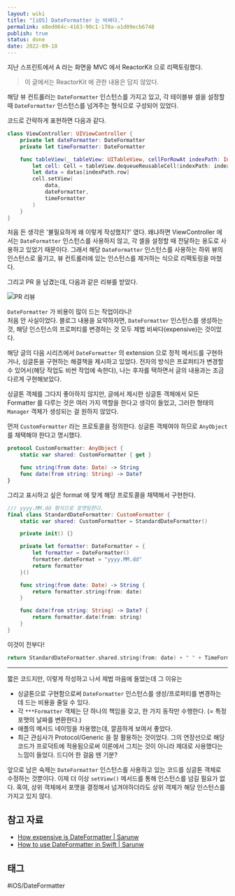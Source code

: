 ```yaml
---
layout: wiki
title: "[iOS] DateFormatter 는 비싸다."
permalink: e8ed064c-4163-90c1-170a-a1d09ecb6748
publish: true
status: done
date: 2022-09-18
---
```


지난 스프린트에서 A 라는 화면을 MVC 에서 ReactorKit 으로 리팩토링했다.

> 이 글에서는 ReactorKit 에 관한 내용은 담지 않았다.

해당 뷰 컨트롤러는 `DateFormatter` 인스턴스를 가지고 있고, 각 테이블뷰 셀을 설정할 때 `DateFormatter` 인스턴스를 넘겨주는 형식으로 구성되어 있었다.

코드로 간략하게 표현하면 다음과 같다. 

```swift
class ViewController: UIViewController {
	private let dateFormatter: DateFormatter
	private let timeFormatter: DateFormatter

	func tableView(_ tableView: UITableView, cellForRowAt indexPath: IndexPath) -> UITableViewCell {
		let cell: Cell = tableView.dequeueReusableCell(indexPath: indexPath)
		let data = datas[indexPath.row]
		cell.setView(
			data,
			dateFormatter,
			timeFormatter
		)
	}
}
```

처음 든 생각은 '불필요하게 왜 이렇게 작성했지?' 였다. 왜냐하면 ViewController 에서는 `DateFormatter` 인스턴스를 사용하지 않고, 각 셀을 설정할 때 전달하는 용도로 사용하고 있었기 때문이다. 그래서 해당 `DateFormatter` 인스턴스를 사용하는 하위 뷰의 인스턴스로 옮기고, 뷰 컨트롤러에 있는 인스턴스를 제거하는 식으로 리팩토링을 마쳤다.

그리고 PR 을 남겼는데, 다음과 같은 리뷰를 받았다.

![PR 리뷰](06%20Utilities/Attachments/dateformatter/review.png)

`DateFormatter` 가 비용이 많이 드는 작업이라니!  
처음 안 사실이었다. 블로그 내용을 요약하자면, `DateFormatter` 인스턴스를 생성하는 것, 해당 인스턴스의 프로퍼티를 변경하는 것 모두 제법 비싸다(expensive)는 것이었다. 

해당 글의 다음 시리즈에서 `DateFormatter` 의 extension 으로 정적 메서드를 구현하거나, 싱글톤을 구현하는 해결책을 제시하고 있었다. 전자의 방식은 프로퍼티가 변경할 수 있어서(해당 작업도 비싼 작업에 속한다), 나는 후자를 택하면서 글의 내용과는 조금 다르게 구현해보았다. 

싱글톤 객체를 그다지 좋아하지 않지만, 글에서 제시한 싱글톤 객체에서 모든 Formatter 를 다루는 것은 여러 가지 역할을 한다고 생각이 들었고, 그러한 형태의 `Manager` 객체가 생성되는 걸 원하지 않았다.

먼저 `CustomFormatter` 라는 프로토콜을 정의한다. 싱글톤 객체여야 하므로 `AnyObject` 를 채택해야 한다고 명시했다.

```swift
protocol CustomFormatter: AnyObject {
    static var shared: CustomFormatter { get }

    func string(from date: Date) -> String
    func date(from string: String) -> Date?
}
```

그리고 표시하고 싶은 format 에 맞게 해당 프로토콜을 채택해서 구현한다.

```swift
/// yyyy.MM.dd 형식으로 포맷팅한다.
final class StandardDateFormatter: CustomFormatter {
    static var shared: CustomFormatter = StandardDateFormatter()

    private init() {}

    private let formatter: DateFormatter = {
        let formatter = DateFormatter()
        formatter.dateFormat = "yyyy.MM.dd"
        return formatter
    }()

    func string(from date: Date) -> String {
        return formatter.string(from: date)
    }

    func date(from string: String) -> Date? {
        return formatter.date(from: string)
    }
}
```

이것이 전부다!

```swift
return StandardDateFormatter.shared.string(from: date) + " " + TimeFormatter.shared.string(from: date) + " 까지"
```

---

짧은 코드지만, 이렇게 작성하고 나서 제법 마음에 들었는데 그 이유는
- 싱글톤으로 구현함으로써 `DateFormatter` 인스턴스를 생성/프로퍼티를 변경하는 데 드는 비용을 줄일 수 있다.
- 각 `***Formatter` 객체는 단 하나의 책임을 갖고, 한 가지 동작만 수행한다. (= 특정 포맷의 날짜를 변환한다.)
- 애플의 메서드 네이밍을 차용했는데, 깔끔하게 보여서 좋았다.
- 최근 관심사가 Protocol/Generic 을 잘 활용하는 것이었다. 그의 연장선으로 해당 코드가 프로덕트에 적용됨으로써 이론에서 그치는 것이 아니라 제대로 사용했다는 느낌이 들었다. 드디어 한 걸음 뗀 기분?

앞으로 남은 숙제는  `DateFormatter` 인스턴스를 사용하고 있는 코드를 싱글톤 객체로 수정하는 것뿐이다. 이제 더 이상 `setView()` 메서드를 통해 인스턴스를 넘길 필요가 없다. 혹여, 상위 객체에서 포맷을 결정해서 넘겨야하더라도 상위 객체가 해당 인스턴스를 가지고 있지 않다.

## 참고 자료

- [How expensive is DateFormatter \| Sarunw](https://sarunw.com/posts/how-expensive-is-dateformatter/)
- [How to use DateFormatter in Swift \| Sarunw](https://sarunw.com/posts/how-to-use-dateformatter/)

## 태그

#iOS/DateFormatter 